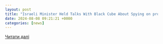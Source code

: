 ```yaml
---
layout: post
title: "Israeli Minister Held Talks With Black Cube About Spying on pro-Palestinian U.S. Student Group - Israel News - Haaretz.com"
date: 2024-08-08 09:21:21 +0000
categories: [news]
---
```


[Читати далі](https://www.haaretz.com/israel-news/2024-08-07/ty-article/.premium/israeli-minister-held-talks-with-black-cube-about-spying-on-pro-palestinian-u-s-students/00000191-2d2b-d927-a5b5-ff7f03690000)
